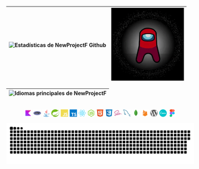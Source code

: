 ### 

<div align="center">
  
| ![Estadísticas de NewProjectF Github](https://github-readme-stats.vercel.app/api?username=NewProjectF&show_icons=true&theme=radical&locale=es) | ![Bailando entre nosotros](https://github.com/NewProjectF/NewProjectF/blob/main/Resources/AmongUs_dancing.gif) |
|-|-|
  
| ![Idiomas principales de NewProjectF](https://github-readme-stats.vercel.app/api/top-langs/?username=NewProjectF&layout=compact&theme=radical&card_width=667em&locale=es) |
|-|
  
</div>


</br>
<div align="center">
  <img align="center" alt="Kotlin" height="3%" width="4%" src="https://raw.githubusercontent.com/devicons/devicon/master/icons/kotlin/kotlin-original.svg">
  <img align="center" alt="Php" height="3%" width="4%" src="https://raw.githubusercontent.com/devicons/devicon/master/icons/php/php-original.svg">
  <img align="center" alt="Java" height="3%" width="4%" src="https://raw.githubusercontent.com/devicons/devicon/master/icons/java/java-original.svg">
  <img align="center" alt="Spring" height="3%" width="4%" src="https://raw.githubusercontent.com/devicons/devicon/master/icons/spring/spring-original.svg">
  <img align="center" alt="Js" height="3%" width="4%" src="https://raw.githubusercontent.com/devicons/devicon/master/icons/javascript/javascript-plain.svg">
  <img align="center" alt="Ts" height="3%" width="4%" src="https://raw.githubusercontent.com/devicons/devicon/master/icons/typescript/typescript-plain.svg">
  <img align="center" alt="React" height="3%" width="4%" src="https://raw.githubusercontent.com/devicons/devicon/master/icons/react/react-original.svg">
  <img align="center" alt="Nodejs" height="3%" width="4%" src="https://raw.githubusercontent.com/devicons/devicon/master/icons/nodejs/nodejs-original.svg">
  <img align="center" alt="HTML" height="3%" width="4%" src="https://raw.githubusercontent.com/devicons/devicon/master/icons/html5/html5-original.svg">
  <img align="center" alt="CSS" height="3%" width="4%" src="https://raw.githubusercontent.com/devicons/devicon/master/icons/css3/css3-original.svg">
  <img align="center" alt="Sass" height="3%" width="4%" src="https://raw.githubusercontent.com/devicons/devicon/master/icons/sass/sass-original.svg">
  <img align="center" alt="MySQL" height="3%" width="4%" src="https://raw.githubusercontent.com/devicons/devicon/master/icons/mysql/mysql-original.svg">
  <img align="center" alt="MongoDB" height="3%" width="4%" src="https://raw.githubusercontent.com/devicons/devicon/master/icons/mongodb/mongodb-original.svg">
  <img align="center" alt="Firebase" height="3%" width="4%" src="https://raw.githubusercontent.com/devicons/devicon/master/icons/firebase/firebase-plain.svg">
  <img align="center" alt="Wordpress" height="3%" width="4%" src="https://raw.githubusercontent.com/devicons/devicon/master/icons/wordpress/wordpress-plain.svg">
  <img align="center" alt="Canva" height="3%" width="4%" src="https://raw.githubusercontent.com/devicons/devicon/master/icons/canva/canva-original.svg">
  <img align="center" alt="Figma" height="3%" width="4%" src="https://raw.githubusercontent.com/devicons/devicon/master/icons/figma/figma-original.svg">
</div>


</br>
<div align="center">
  <picture>
    <source media="(prefers-color-scheme: dark)" srcset="https://raw.githubusercontent.com/NewProjectF/NewProjectF/output/github-contribution-grid-snake-dark.svg">
    <source media="(prefers-color-scheme: light)" srcset="https://raw.githubusercontent.com/NewProjectF/NewProjectF/output/github-contribution-grid-snake.svg">
    <img alt="github contribution grid snake animation" width="744em" src="https://raw.githubusercontent.com/NewProjectF/NewProjectF/output/github-contribution-grid-snake.svg">
  </picture>
</div>
